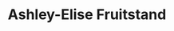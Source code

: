 ---
title: "Ashley-Elise Fruitstand"
url: /davao-city/ashley-elise-fruitstand/
shop: greengrocer
---